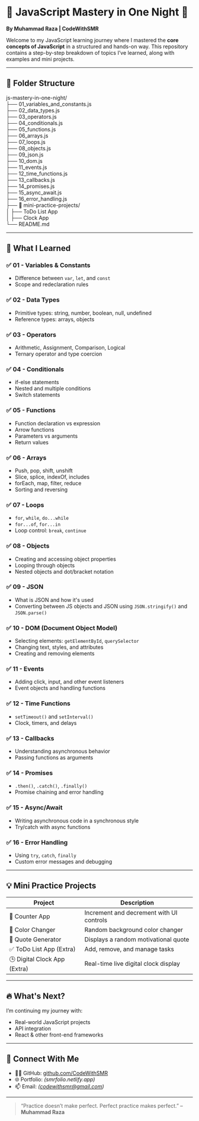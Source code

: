# 🧠 JavaScript Mastery in One Night 🚀  
**By Muhammad Raza | CodeWithSMR**

Welcome to my JavaScript learning journey where I mastered the **core concepts of JavaScript** in a structured and hands-on way. This repository contains a step-by-step breakdown of topics I’ve learned, along with examples and mini projects.

---

## 📁 Folder Structure

js-mastery-in-one-night/ <br/>
├── 01_variables_and_constants.js <br/>
├── 02_data_types.js <br/>
├── 03_operators.js <br/>
├── 04_conditionals.js <br/>
├── 05_functions.js <br/>
├── 06_arrays.js <br/>
├── 07_loops.js <br/>
├── 08_objects.js <br/>
├── 09_json.js <br/>
├── 10_dom.js <br/>
├── 11_events.js <br/>
├── 12_time_functions.js <br/>
├── 13_callbacks.js <br/>
├── 14_promises.js <br/>
├── 15_async_await.js <br/>
├── 16_error_handling.js <br/>
├── 📁 mini-practice-projects/ <br/>
│ ├── ToDo List App <br/>
│ ├── Clock App <br/>
└── README.md <br/>


---

## 🧩 What I Learned

### ✅ 01 - Variables & Constants
- Difference between `var`, `let`, and `const`
- Scope and redeclaration rules

### ✅ 02 - Data Types
- Primitive types: string, number, boolean, null, undefined
- Reference types: arrays, objects

### ✅ 03 - Operators
- Arithmetic, Assignment, Comparison, Logical
- Ternary operator and type coercion

### ✅ 04 - Conditionals
- if-else statements
- Nested and multiple conditions
- Switch statements

### ✅ 05 - Functions
- Function declaration vs expression
- Arrow functions
- Parameters vs arguments
- Return values

### ✅ 06 - Arrays
- Push, pop, shift, unshift
- Slice, splice, indexOf, includes
- forEach, map, filter, reduce
- Sorting and reversing

### ✅ 07 - Loops
- `for`, `while`, `do...while`
- `for...of`, `for...in`
- Loop control: `break`, `continue`

### ✅ 08 - Objects
- Creating and accessing object properties
- Looping through objects
- Nested objects and dot/bracket notation

### ✅ 09 - JSON
- What is JSON and how it's used
- Converting between JS objects and JSON using `JSON.stringify()` and `JSON.parse()`

### ✅ 10 - DOM (Document Object Model)
- Selecting elements: `getElementById`, `querySelector`
- Changing text, styles, and attributes
- Creating and removing elements

### ✅ 11 - Events
- Adding click, input, and other event listeners
- Event objects and handling functions

### ✅ 12 - Time Functions
- `setTimeout()` and `setInterval()`
- Clock, timers, and delays

### ✅ 13 - Callbacks
- Understanding asynchronous behavior
- Passing functions as arguments

### ✅ 14 - Promises
- `.then()`, `.catch()`, `.finally()`
- Promise chaining and error handling

### ✅ 15 - Async/Await
- Writing asynchronous code in a synchronous style
- Try/catch with async functions

### ✅ 16 - Error Handling
- Using `try`, `catch`, `finally`
- Custom error messages and debugging

---

## 💡 Mini Practice Projects

| Project              | Description                                |
|----------------------|--------------------------------------------|
| 🔢 Counter App        | Increment and decrement with UI controls   |
| 🎨 Color Changer      | Random background color changer            |
| 💬 Quote Generator    | Displays a random motivational quote       |
| ✅ ToDo List App (Extra)  | Add, remove, and manage tasks            |
| 🕒 Digital Clock App (Extra) | Real-time live digital clock display |

---

## 🔥 What's Next?

I’m continuing my journey with:
- Real-world JavaScript projects
- API integration
- React & other front-end frameworks

---

## 🙌 Connect With Me

- 🧑‍💻 GitHub: [github.com/CodeWithSMR](https://github.com/CodeWith-SMR)
- 🌐 Portfolio: *(smrfolio.netlify.app)*
- 📫 Email: *(codewithsmr@gmail.com)*

---

> “Practice doesn’t make perfect. Perfect practice makes perfect.” – **Muhammad Raza**

